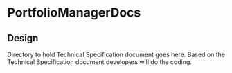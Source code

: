# PortfolioManagerDocs
## Design
Directory to hold Technical Specification document goes here.
Based on the Technical Specification document developers will do the coding.
